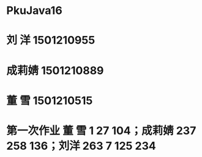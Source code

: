 # PkuJava16
# 刘  洋 1501210955
# 成莉婧 1501210889
# 董  雪 1501210515
# 第一次作业 董  雪 1 27 104；成莉婧 237 258 136；刘洋 263 7 125 234  